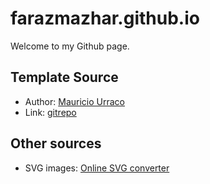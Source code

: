 # farazmazhar.github.io

Welcome to my Github page.

## Template Source

- Author: [Mauricio Urraco](https://github.com/murraco)
- Link: [gitrepo](https://github.com/murraco/jekyll-theme-minimal-resume)

## Other sources

- SVG images: [Online SVG converter](https://www.mobilefish.com/services/image2svg/image2svg.php)

